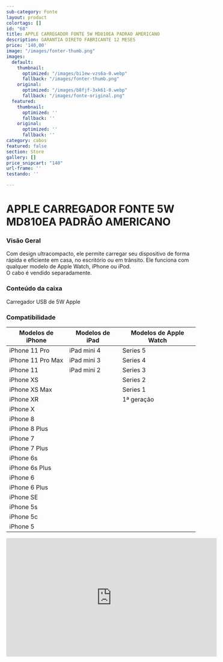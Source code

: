 ```yaml
---
sub-category: Fonte
layout: product
colortags: []
id: "68"
title: APPLE CARREGADOR FONTE 5W MD810EA PADRAO AMERICANO
description: GARANTIA DIRETO FABRICANTE 12 MESES
price: '140,00'
image: "/images/fonter-thumb.png"
images:
  default:
    thumbnail:
      optimized: "/images/bi1ew-vzs6a-0.webp"
      fallback: "/images/fonter-thumb.png"
    original:
      optimized: "/images/b8fjf-3xk61-0.webp"
      fallback: "/images/fonte-original.png"
  featured:
    thumbnail:
      optimized: ''
      fallback: ''
    original:
      optimized: ''
      fallback: ''
category: cabos
featured: false
section: Store
gallery: []
price_snipcart: "140"
url-frame: ''
testando: ''

---
```

# APPLE CARREGADOR FONTE 5W MD810EA PADRÃO AMERICANO


### Visão Geral


Com design ultracompacto, ele permite carregar seu dispositivo de forma rápida e eficiente em casa, no escritório ou em trânsito. Ele funciona com qualquer modelo de Apple Watch, iPhone ou iPod.  
O cabo é vendido separadamente.


### Conteúdo da caixa


Carregador USB de 5W Apple


### Compatibilidade

| Modelos de iPhone  	|  Modelos de iPad  	|  Modelos de Apple Watch 	|
| --- | --- | --- |
| iPhone 11 Pro | iPad mini 4 | Series 5 |
| iPhone 11 Pro Max | iPad mini 3 | Series 4 |
| iPhone 11 | iPad mini 2 | Series 3 |
| iPhone XS |  | Series 2 |
| iPhone XS Max | | Series 1 |
| iPhone XR |  | 1ª geração |
| iPhone X 
| iPhone 8
| iPhone 8 Plus 
| iPhone 7 
| iPhone 7 Plus 
| iPhone 6s 
| iPhone 6s Plus 
| iPhone 6 
| iPhone 6 Plus
| iPhone SE
| iPhone 5s
| iPhone 5c
| iPhone 5



<iframe
width="560"
height="315"
src="https://www.youtube.com/embed/lUd9SQCkDj0"
frameborder="0"
allow="accelerometer;
autoplay;
encrypted-media;
gyroscope;
picture-in-picture"
allowfullscreen

> 

</iframe>